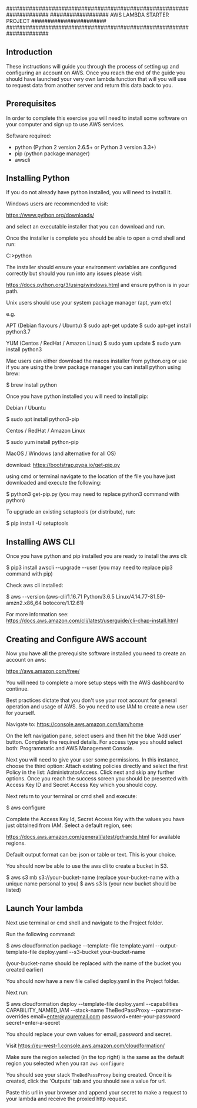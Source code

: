 #####################################################################
################## AWS LAMBDA STARTER PROJECT #######################
#####################################################################

Introduction
---------------

These instructions will guide you through the process of setting up
and configuring an account on AWS. Once you reach the end of the 
guide you should have launched your very own lambda function that
will you will use to request data from another server and return this
data back to you.

Prerequisites
-------------
In order to complete this exercise you will need to install some 
software on your computer and sign up to use AWS services.

Software required:

* python (Python 2 version 2.6.5+ or Python 3 version 3.3+)
* pip (python package manager)
* awscli

Installing Python
-----------------

If you do not already have python installed, you will need to install
it.

Windows users are recommended to visit:

https://www.python.org/downloads/

and select an executable installer that you can download and run.

Once the installer is complete you should be able to open a cmd
shell and run:

C:\>python

The installer should ensure your environment variables are configured
correctly but should you run into any issues please visit:

https://docs.python.org/3/using/windows.html and ensure python is 
in your path.

Unix users should use your system package manager (apt, yum etc)

e.g.

APT (Debian flavours / Ubuntu)
$ sudo apt-get update
$ sudo apt-get install python3.7

YUM (Centos / RedHat / Amazon Linux)
$ sudo yum update
$ sudo yum install python3

Mac users can either download the macos installer from python.org
or use if you are using the brew package manager you can install
python using brew:

$ brew install python

Once you have python installed you will need to install pip:

Debian / Ubuntu

$ sudo apt install python3-pip

Centos / RedHat / Amazon Linux

$ sudo yum install python-pip

MacOS / Windows (and alternative for all OS)

download: https://bootstrap.pypa.io/get-pip.py

using cmd or terminal navigate to the location of the file you have
just downloaded and execute the following:

$ python3 get-pip.py
(you may need to replace python3 command with python)

To upgrade an existing setuptools (or distribute), run:

$ pip install -U setuptools

Installing AWS CLI
------------------

Once you have python and pip installed you are ready to install the
aws cli:

$ pip3 install awscli --upgrade --user
(you may need to replace pip3 command with pip)

Check aws cli installed:

$ aws --version
(aws-cli/1.16.71 Python/3.6.5 Linux/4.14.77-81.59-amzn2.x86_64 botocore/1.12.61)

For more information see: 
https://docs.aws.amazon.com/cli/latest/userguide/cli-chap-install.html

Creating and Configure AWS account
----------------------------------

Now you have all the prerequisite software installed you need to 
create an account on aws:

https://aws.amazon.com/free/

You will need to complete a more setup steps with the AWS dashboard
to continue.

Best practices dictate that you don't use your root account for 
general operation and usage of AWS. So you need to use IAM to create
a new user for yourself.

Navigate to: https://console.aws.amazon.com/iam/home

On the left navigation pane, select users and then hit the blue 
'Add user' button. Complete the required details. For access type you
should select both: Programmatic and AWS Management Console.

Next you will need to give your user some permissions. In this
instance, choose the third option: Attach existing policies directly
and select the first Policy in the list: AdministratorAccess.
Click next and skip any further options. Once you reach the success
screen you should be presented with Access Key ID and Secret Access 
Key which you should copy.

Next return to your terminal or cmd shell and execute:

$ aws configure

Complete the Access Key Id, Secret Access Key with the values you 
have just obtained from IAM. Select a default region, see:

https://docs.aws.amazon.com/general/latest/gr/rande.html for 
available regions.

Default output format can be: json or table or text. This is your 
choice.

You should now be able to use the aws cli to create a bucket in S3.

$ aws s3 mb s3://your-bucket-name
(replace your-bucket-name with a unique name personal to you)
$ aws s3 ls
(your new bucket should be listed)

Launch Your lambda
------------------

Next use terminal or cmd shell and navigate to the Project folder.

Run the following command:

$ aws cloudformation package --template-file template.yaml --output-template-file deploy.yaml --s3-bucket your-bucket-name

(your-bucket-name should be replaced with the name of the bucket you created earlier)

You should now have a new file called deploy.yaml in the Project folder.

Next run:

$ aws cloudformation deploy --template-file deploy.yaml --capabilities CAPABILITY_NAMED_IAM --stack-name TheBedPassProxy --parameter-overrides email=enter@youremail.com password=enter-your-password secret=enter-a-secret

You should replace your own values for email, password and secret.

Visit https://eu-west-1.console.aws.amazon.com/cloudformation/

Make sure the region selected (in the top right) is the same as the 
default region you selected when you ran `aws configure` 

You should see your stack `TheBedPassProxy` being created. Once it is 
created, click the 'Outputs' tab and you should see a value for
url.

Paste this url in your browser and append your secret to make a
request to your lambda and receive the proxied http request.


